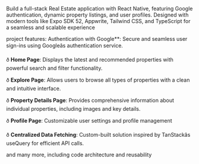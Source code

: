 Build a full-stack Real Estate application with React Native, featuring Google authentication, dynamic property listings, and user profiles. Designed with modern tools like Expo SDK 52, Appwrite, Tailwind CSS, and TypeScript for a seamless and scalable experience

project features:
Authentication with Google**: Secure and seamless user sign-ins using Googleâs authentication service.

ð **Home Page**: Displays the latest and recommended properties with powerful search and filter functionality.

ð **Explore Page**: Allows users to browse all types of properties with a clean and intuitive interface.

ð **Property Details Page**: Provides comprehensive information about individual properties, including images and key details.

ð **Profile Page**: Customizable user settings and profile management

ð **Centralized Data Fetching**: Custom-built solution inspired by TanStackâs useQuery for efficient API calls.

and many more, including code architecture and reusability 
